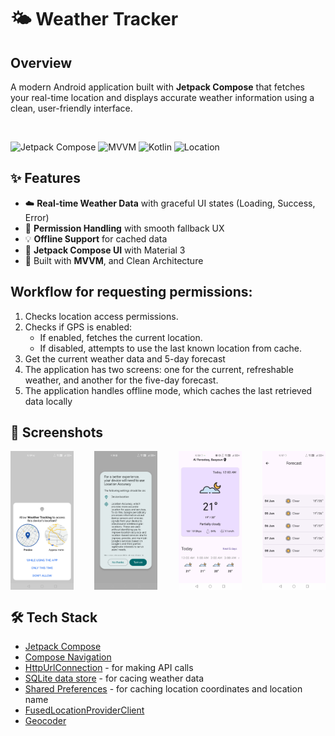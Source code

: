 # 🌤️ Weather Tracker

## Overview
A modern Android application built with **Jetpack Compose** that fetches your real-time location and displays accurate weather information using a clean, user-friendly interface.

<br/>

![Jetpack Compose](https://img.shields.io/badge/Jetpack%20Compose-2025-green?logo=android)
![MVVM](https://img.shields.io/badge/MVVM-Architecture-blue)
![Kotlin](https://img.shields.io/badge/Kotlin-%E2%9D%A4-orange)
![Location](https://img.shields.io/badge/Location-GPS-lightgrey)

## ✨ Features

- ☁️ **Real-time Weather Data** with graceful UI states (Loading, Success, Error)
- 🧭 **Permission Handling** with smooth fallback UX
- 💡 **Offline Support** for cached data
- 🎨 **Jetpack Compose UI** with Material 3
- 🔐 Built with **MVVM**, and Clean Architecture

## Workflow for requesting permissions:
1. Checks location access permissions.
2. Checks if GPS is enabled:
   - If enabled, fetches the current location.
   - If disabled, attempts to use the last known location from cache.
3. Get the current weather data and 5-day forecast
4. The application has two screens: one for the current, refreshable weather, and another for the five-day forecast.
5. The application handles offline mode, which caches the last retrieved data locally

## 📸 Screenshots
<div style="display: flex; justify-content: space-between;">
  <img src="images/permission_request.jpg" alt="permission request" width="20%">
  <img src="images/location_enable.jpg" alt="location enable" width="20%">
  <img src="images/current_weather.jpg" alt="current weather" width="20%">
  <img src="images/forecast.jpg" alt="forecast" width="20%">
</div>


## 🛠️ Tech Stack

* [Jetpack Compose](https://www.jetpackcompose.net)
* [Compose Navigation](https://developer.android.com/develop/ui/compose/navigation)
* [HttpUrlConnection](https://developer.android.com/reference/java/net/HttpURLConnection) - for making API calls
* [SQLite data store](https://developer.android.com/training/data-storage/sqlite) - for cacing weather data
* [Shared Preferences](https://developer.android.com/training/data-storage/shared-preferences) - for caching location coordinates and location name
* [FusedLocationProviderClient](https://developers.google.com/android/reference/com/google/android/gms/location/FusedLocationProviderClient.html)
* [Geocoder](https://developer.android.com/reference/android/location/Geocoder)
